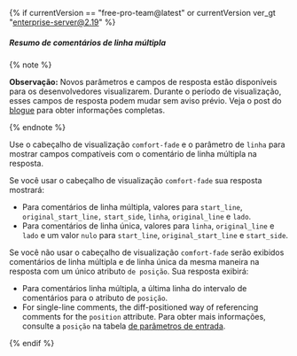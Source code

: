 {% if currentVersion == "free-pro-team@latest" or currentVersion ver_gt "enterprise-server@2.19" %}

##### Resumo de comentários de linha múltipla

{% note %}

**Observação:** Novos parâmetros e campos de resposta estão disponíveis para os desenvolvedores visualizarem. Durante o período de visualização, esses campos de resposta podem mudar sem aviso prévio. Veja o post do [blogue](https://developer.github.com/changes/2019-10-03-multi-line-comments) para obter informações completas.

{% endnote %}

Use o cabeçalho de visualização `comfort-fade` e o parâmetro de `linha` para mostrar campos compatíveis com o comentário de linha múltipla na resposta.

Se você usar o cabeçalho de visualização `comfort-fade` sua resposta mostrará:
- Para comentários de linha múltipla, valores para `start_line`, `original_start_line,` `start_side`, `linha`, `original_line` e `lado`.
- Para comentários de linha única, valores para `linha`, `original_line` e `lado` e um valor `nulo` para `start_line`, `original_start_line` e `start_side`.

Se você não usar o cabeçalho de visualização `comfort-fade` serão exibidos comentários de linha múltipla e de linha única da mesma maneira na resposta com um único atributo `de posição`. Sua resposta exibirá:
- Para comentários linha múltipla, a última linha do intervalo de comentários para o atributo de `posição`.
- For single-line comments, the diff-positioned way of referencing comments for the  `position` attribute. Para obter mais informações, consulte a `posição` na tabela [de parâmetros de entrada](/v3/pulls/comments/#parameters-2).

{% endif %}
